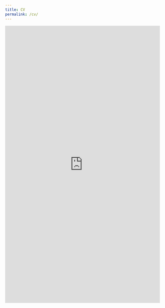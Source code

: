 ```yaml
---
title: CV
permalink: /cv/
---
```

<iframe
  src="https://mozilla.github.io/pdf.js/web/viewer.html?file=https%3A%2F%2FMofartAyiega.github.io%2Fassets%2Fcv.pdf#view=page-fit"
  width="100%"
  height="900"
  style="border:none;"
></iframe>








